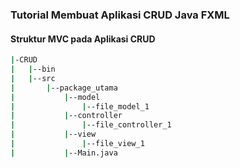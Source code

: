 ### Tutorial Membuat Aplikasi CRUD Java FXML

#### Struktur MVC pada Aplikasi CRUD

```bash
|-CRUD
|   |--bin
|   |--src
|       |--package_utama
|           |--model
|               |--file_model_1
|           |--controller
|               |--file_controller_1
|           |--view
|               |--file_view_1
|           |--Main.java
```


